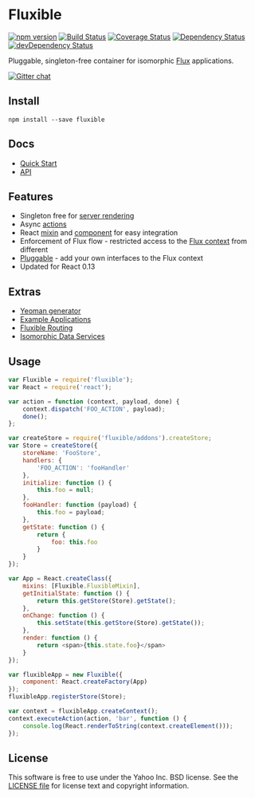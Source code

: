# Fluxible

[![npm version](https://img.shields.io/npm/v/fluxible.svg?style=flat-square)](https://www.npmjs.com/package/fluxible)
[![Build Status](https://img.shields.io/travis/yahoo/fluxible.svg?style=flat-square)](https://travis-ci.org/yahoo/fluxible)
[![Coverage Status](https://img.shields.io/coveralls/yahoo/fluxible.svg?style=flat-square)](https://coveralls.io/r/yahoo/fluxible?branch=master)
[![Dependency Status](https://img.shields.io/david/yahoo/fluxible.svg?style=flat-square)](https://david-dm.org/yahoo/fluxible)
[![devDependency Status](https://img.shields.io/david/dev/yahoo/fluxible.svg?style=flat-square)](https://david-dm.org/yahoo/fluxible#info=devDependencies)

Pluggable, singleton-free container for isomorphic [Flux](https://github.com/facebook/flux) applications.

[![Gitter chat](https://badges.gitter.im/gitterHQ/gitter.png)](https://gitter.im/yahoo/fluxible)

## Install

`npm install --save fluxible`

## Docs

 * [Quick Start](https://github.com/yahoo/fluxible/blob/master/docs/quick-start.md)
 * [API](https://github.com/yahoo/fluxible/blob/master/docs/api/README.md)

## Features

 * Singleton free for [server rendering](https://github.com/yahoo/fluxible/blob/master/docs/api/server-rendering.md)
 * Async [actions](https://github.com/yahoo/fluxible/blob/master/docs/api/Actions.md)
 * React [mixin](https://github.com/yahoo/fluxible/blob/master/docs/api/FluxibleMixin.md) and [component](https://github.com/yahoo/fluxible/blob/master/docs/api/FluxibleComponent.md) for easy integration
 * Enforcement of Flux flow - restricted access to the [Flux context](https://github.com/yahoo/fluxible/blob/master/docs/api/FluxibleContext.md) from different
 * [Pluggable](https://github.com/yahoo/fluxible/blob/master/docs/api/Plugins.md) - add your own interfaces to the Flux context
 * Updated for React 0.13
 
## Extras

 * [Yeoman generator](https://github.com/yahoo/generator-fluxible)
 * [Example Applications](https://github.com/yahoo/flux-examples)
 * [Fluxible Routing](https://github.com/yahoo/fluxible-plugin-routr)
 * [Isomorphic Data Services](https://github.com/yahoo/fluxible-plugin-fetchr)
 
## Usage

```js
var Fluxible = require('fluxible');
var React = require('react');

var action = function (context, payload, done) {
    context.dispatch('FOO_ACTION', payload);
    done();
};

var createStore = require('fluxible/addons').createStore;
var Store = createStore({
    storeName: 'FooStore',
    handlers: {
        'FOO_ACTION': 'fooHandler'
    },
    initialize: function () {
        this.foo = null;
    },
    fooHandler: function (payload) {
        this.foo = payload;
    },
    getState: function () {
        return {
            foo: this.foo
        }
    }
});

var App = React.createClass({
    mixins: [Fluxible.FluxibleMixin],
    getInitialState: function () {
        return this.getStore(Store).getState();
    },
    onChange: function () {
        this.setState(this.getStore(Store).getState());
    },
    render: function () {
        return <span>{this.state.foo}</span>
    }
});

var fluxibleApp = new Fluxible({
    component: React.createFactory(App)
});
fluxibleApp.registerStore(Store);

var context = fluxibleApp.createContext();
context.executeAction(action, 'bar', function () {
    console.log(React.renderToString(context.createElement()));
});
```

## License

This software is free to use under the Yahoo Inc. BSD license.
See the [LICENSE file][] for license text and copyright information.

[LICENSE file]: https://github.com/yahoo/fluxible/blob/master/LICENSE.md
